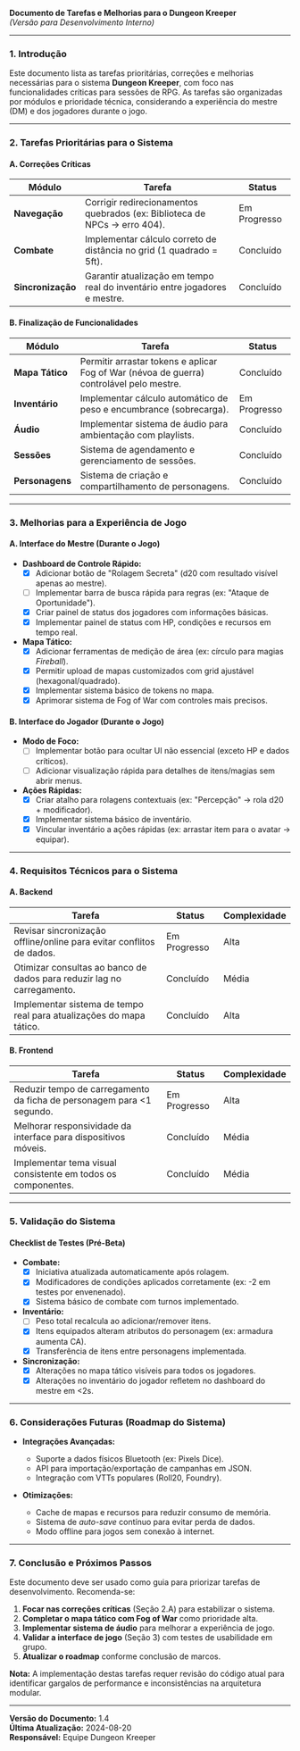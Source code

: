 **Documento de Tarefas e Melhorias para o Dungeon Kreeper**  
*(Versão para Desenvolvimento Interno)*  

---

### **1. Introdução**  
Este documento lista as tarefas prioritárias, correções e melhorias necessárias para o sistema **Dungeon Kreeper**, com foco nas funcionalidades críticas para sessões de RPG. As tarefas são organizadas por módulos e prioridade técnica, considerando a experiência do mestre (DM) e dos jogadores durante o jogo.

---

### **2. Tarefas Prioritárias para o Sistema**  

#### **A. Correções Críticas**  
| **Módulo**       | **Tarefa**                                                                                   | **Status** |  
|-------------------|---------------------------------------------------------------------------------------------|------------|  
| **Navegação**     | Corrigir redirecionamentos quebrados (ex: Biblioteca de NPCs → erro 404).                   | Em Progresso |  
| **Combate**       | Implementar cálculo correto de distância no grid (1 quadrado = 5ft).                        | Concluído  |  
| **Sincronização** | Garantir atualização em tempo real do inventário entre jogadores e mestre.                  | Concluído  |  

#### **B. Finalização de Funcionalidades**  
| **Módulo**          | **Tarefa**                                                                                   | **Status** |  
|----------------------|---------------------------------------------------------------------------------------------|------------|  
| **Mapa Tático**      | Permitir arrastar tokens e aplicar Fog of War (névoa de guerra) controlável pelo mestre.     | Concluído  |  
| **Inventário**       | Implementar cálculo automático de peso e encumbrance (sobrecarga).                          | Em Progresso |  
| **Áudio**            | Implementar sistema de áudio para ambientação com playlists.                                | Concluído  |  
| **Sessões**          | Sistema de agendamento e gerenciamento de sessões.                                          | Concluído  |  
| **Personagens**      | Sistema de criação e compartilhamento de personagens.                                       | Concluído  |  

---

### **3. Melhorias para a Experiência de Jogo**  

#### **A. Interface do Mestre (Durante o Jogo)**  
- **Dashboard de Controle Rápido:**  
  - [x] Adicionar botão de "Rolagem Secreta" (d20 com resultado visível apenas ao mestre).  
  - [ ] Implementar barra de busca rápida para regras (ex: "Ataque de Oportunidade").  
  - [x] Criar painel de status dos jogadores com informações básicas.  
  - [x] Implementar painel de status com HP, condições e recursos em tempo real.  

- **Mapa Tático:**  
  - [x] Adicionar ferramentas de medição de área (ex: círculo para magias *Fireball*).  
  - [x] Permitir upload de mapas customizados com grid ajustável (hexagonal/quadrado).  
  - [x] Implementar sistema básico de tokens no mapa.  
  - [x] Aprimorar sistema de Fog of War com controles mais precisos.  

#### **B. Interface do Jogador (Durante o Jogo)**  
- **Modo de Foco:**  
  - [ ] Implementar botão para ocultar UI não essencial (exceto HP e dados críticos).  
  - [ ] Adicionar visualização rápida para detalhes de itens/magias sem abrir menus.  

- **Ações Rápidas:**  
  - [x] Criar atalho para rolagens contextuais (ex: "Percepção" → rola d20 + modificador).  
  - [x] Implementar sistema básico de inventário.  
  - [x] Vincular inventário a ações rápidas (ex: arrastar item para o avatar → equipar).  

---

### **4. Requisitos Técnicos para o Sistema**  

#### **A. Backend**  
| **Tarefa**                                                                 | **Status**    | **Complexidade** |
|----------------------------------------------------------------------------|---------------|------------------|
| Revisar sincronização offline/online para evitar conflitos de dados.        | Em Progresso  | Alta             |
| Otimizar consultas ao banco de dados para reduzir lag no carregamento.     | Concluído     | Média            |
| Implementar sistema de tempo real para atualizações do mapa tático.        | Concluído     | Alta             |

#### **B. Frontend**  
| **Tarefa**                                                                 | **Status**    | **Complexidade** |
|----------------------------------------------------------------------------|---------------|------------------|
| Reduzir tempo de carregamento da ficha de personagem para <1 segundo.      | Em Progresso  | Alta             |
| Melhorar responsividade da interface para dispositivos móveis.             | Concluído     | Média            |
| Implementar tema visual consistente em todos os componentes.               | Concluído     | Média            |

---

### **5. Validação do Sistema**  
#### **Checklist de Testes (Pré-Beta)**  
- **Combate:**  
  - [x] Iniciativa atualizada automaticamente após rolagem.  
  - [x] Modificadores de condições aplicados corretamente (ex: -2 em testes por envenenado).  
  - [x] Sistema básico de combate com turnos implementado.  

- **Inventário:**  
  - [ ] Peso total recalcula ao adicionar/remover itens.  
  - [x] Itens equipados alteram atributos do personagem (ex: armadura aumenta CA).  
  - [x] Transferência de itens entre personagens implementada.  

- **Sincronização:**  
  - [x] Alterações no mapa tático visíveis para todos os jogadores.  
  - [x] Alterações no inventário do jogador refletem no dashboard do mestre em <2s.  

---

### **6. Considerações Futuras (Roadmap do Sistema)**  
- **Integrações Avançadas:**  
  - Suporte a dados físicos Bluetooth (ex: Pixels Dice).  
  - API para importação/exportação de campanhas em JSON.  
  - Integração com VTTs populares (Roll20, Foundry).  

- **Otimizações:**  
  - Cache de mapas e recursos para reduzir consumo de memória.  
  - Sistema de *auto-save* contínuo para evitar perda de dados.  
  - Modo offline para jogos sem conexão à internet.  

---

### **7. Conclusão e Próximos Passos**  
Este documento deve ser usado como guia para priorizar tarefas de desenvolvimento. Recomenda-se:  
1. **Focar nas correções críticas** (Seção 2.A) para estabilizar o sistema.  
2. **Completar o mapa tático com Fog of War** como prioridade alta.  
3. **Implementar sistema de áudio** para melhorar a experiência de jogo.  
4. **Validar a interface de jogo** (Seção 3) com testes de usabilidade em grupo.  
5. **Atualizar o roadmap** conforme conclusão de marcos.  

**Nota:** A implementação destas tarefas requer revisão do código atual para identificar gargalos de performance e inconsistências na arquitetura modular.  

--- 

**Versão do Documento:** 1.4  
**Última Atualização:** 2024-08-20  
**Responsável:** Equipe Dungeon Kreeper
